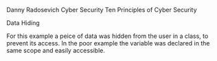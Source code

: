 Danny Radosevich
Cyber Security
Ten Principles of Cyber Security

Data Hiding

For this example a peice of data was hidden from the user in a class, to prevent its access. 
In the poor example the variable was declared in the same scope and easily accessible.